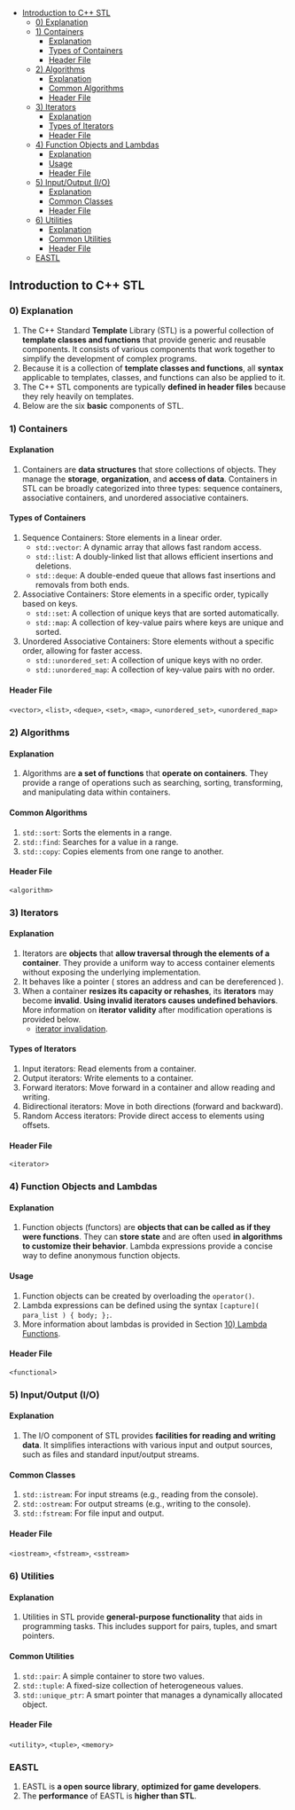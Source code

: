 <!-- vim-markdown-toc GFM -->

- [Introduction to C++ STL](#introduction-to-c-stl)
  - [0) Explanation](#0-explanation)
  - [1) Containers](#1-containers)
    - [Explanation](#explanation)
    - [Types of Containers](#types-of-containers)
    - [Header File](#header-file)
  - [2) Algorithms](#2-algorithms)
    - [Explanation](#explanation-1)
    - [Common Algorithms](#common-algorithms)
    - [Header File](#header-file-1)
  - [3) Iterators](#3-iterators)
    - [Explanation](#explanation-2)
    - [Types of Iterators](#types-of-iterators)
    - [Header File](#header-file-2)
  - [4) Function Objects and Lambdas](#4-function-objects-and-lambdas)
    - [Explanation](#explanation-3)
    - [Usage](#usage)
    - [Header File](#header-file-3)
  - [5) Input/Output (I/O)](#5-inputoutput-io)
    - [Explanation](#explanation-4)
    - [Common Classes](#common-classes)
    - [Header File](#header-file-4)
  - [6) Utilities](#6-utilities)
    - [Explanation](#explanation-5)
    - [Common Utilities](#common-utilities)
    - [Header File](#header-file-5)
  - [EASTL](#eastl)

<!-- vim-markdown-toc -->

## Introduction to C++ STL

### 0) Explanation

1. The C++ Standard **Template** Library (STL) is a powerful collection of **template classes and
   functions** that provide generic and reusable components. It consists of various components that
   work together to simplify the development of complex programs.
2. Because it is a collection of **template classes and functions**, all **syntax** applicable to
   templates, classes, and functions can also be applied to it.
3. The C++ STL components are typically **defined in header files** because they rely heavily on
   templates.
4. Below are the six **basic** components of STL.

### 1) Containers

#### Explanation

1. Containers are **data structures** that store collections of objects. They manage the
   **storage**, **organization**, and **access of data**. Containers in STL can be broadly
   categorized into three types: sequence containers, associative containers, and unordered
   associative containers.

#### Types of Containers

1. Sequence Containers: Store elements in a linear order.
   - `std::vector`: A dynamic array that allows fast random access.
   - `std::list`: A doubly-linked list that allows efficient insertions and deletions.
   - `std::deque`: A double-ended queue that allows fast insertions and removals from both ends.
2. Associative Containers: Store elements in a specific order, typically based on keys.
   - `std::set`: A collection of unique keys that are sorted automatically.
   - `std::map`: A collection of key-value pairs where keys are unique and sorted.
3. Unordered Associative Containers: Store elements without a specific order, allowing for faster
   access.
   - `std::unordered_set`: A collection of unique keys with no order.
   - `std::unordered_map`: A collection of key-value pairs with no order.

#### Header File

`<vector>`, `<list>`, `<deque>`, `<set>`, `<map>`, `<unordered_set>`, `<unordered_map>`

### 2) Algorithms

#### Explanation

1. Algorithms are **a set of functions** that **operate on containers**. They provide a range of
   operations such as searching, sorting, transforming, and manipulating data within containers.

#### Common Algorithms

1. `std::sort`: Sorts the elements in a range.
2. `std::find`: Searches for a value in a range.
3. `std::copy`: Copies elements from one range to another.

#### Header File

`<algorithm>`

### 3) Iterators

#### Explanation

1. Iterators are **objects** that **allow traversal through the elements of a container**. They
   provide a uniform way to access container elements without exposing the underlying
   implementation.
2. It behaves like a pointer ( stores an address and can be dereferenced ).
3. When a container **resizes its capacity or rehashes**, its **iterators** may become **invalid**.
   **Using invalid iterators causes undefined behaviors**. More information on **iterator validity**
   after modification operations is provided below.
   - [iterator invalidation](https://en.cppreference.com/w/cpp/container#Iterator_invalidation).

#### Types of Iterators

1. Input iterators: Read elements from a container.
2. Output iterators: Write elements to a container.
3. Forward iterators: Move forward in a container and allow reading and writing.
4. Bidirectional iterators: Move in both directions (forward and backward).
5. Random Access iterators: Provide direct access to elements using offsets.

#### Header File

`<iterator>`

### 4) Function Objects and Lambdas

#### Explanation

1. Function objects (functors) are **objects that can be called as if they were functions**. They
   can **store state** and are often used **in algorithms to customize their behavior**. Lambda
   expressions provide a concise way to define anonymous function objects.

#### Usage

1. Function objects can be created by overloading the `operator()`.
2. Lambda expressions can be defined using the syntax `[capture]( para_list ) { body; };`.
3. More information about lambdas is provided in Section
   [10) Lambda Functions](#10-lambda-functions).

#### Header File

`<functional>`

### 5) Input/Output (I/O)

#### Explanation

1. The I/O component of STL provides **facilities for reading and writing data**. It simplifies
   interactions with various input and output sources, such as files and standard input/output
   streams.

#### Common Classes

1. `std::istream`: For input streams (e.g., reading from the console).
1. `std::ostream`: For output streams (e.g., writing to the console).
1. `std::fstream`: For file input and output.

#### Header File

`<iostream>`, `<fstream>`, `<sstream>`

### 6) Utilities

#### Explanation

1. Utilities in STL provide **general-purpose functionality** that aids in programming tasks. This
   includes support for pairs, tuples, and smart pointers.

#### Common Utilities

1. `std::pair`: A simple container to store two values.
2. `std::tuple`: A fixed-size collection of heterogeneous values.
3. `std::unique_ptr`: A smart pointer that manages a dynamically allocated object.

#### Header File

`<utility>`, `<tuple>`, `<memory>`

### EASTL

1. EASTL is **a open source library**, **optimized for game developers**.
2. The **performance** of EASTL is **higher than STL**.
